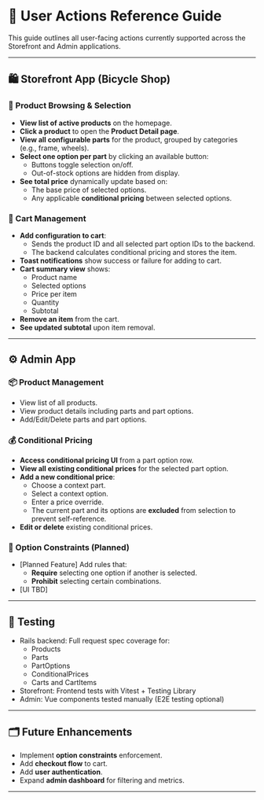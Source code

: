 # 🧭 User Actions Reference Guide

This guide outlines all user-facing actions currently supported across the Storefront and Admin applications.

---

## 🛍 Storefront App (Bicycle Shop)

### 🧾 Product Browsing & Selection

- **View list of active products** on the homepage.
- **Click a product** to open the **Product Detail page**.
- **View all configurable parts** for the product, grouped by categories (e.g., frame, wheels).
- **Select one option per part** by clicking an available button:
  - Buttons toggle selection on/off.
  - Out-of-stock options are hidden from display.
- **See total price** dynamically update based on:
  - The base price of selected options.
  - Any applicable **conditional pricing** between selected options.

### 🛒 Cart Management

- **Add configuration to cart**:
  - Sends the product ID and all selected part option IDs to the backend.
  - The backend calculates conditional pricing and stores the item.
- **Toast notifications** show success or failure for adding to cart.
- **Cart summary view** shows:
  - Product name
  - Selected options
  - Price per item
  - Quantity
  - Subtotal
- **Remove an item** from the cart.
- **See updated subtotal** upon item removal.

---

## ⚙️ Admin App

### 📦 Product Management

- View list of all products.
- View product details including parts and part options.
- Add/Edit/Delete parts and part options.

### 💰 Conditional Pricing

- **Access conditional pricing UI** from a part option row.
- **View all existing conditional prices** for the selected part option.
- **Add a new conditional price**:
  - Choose a context part.
  - Select a context option.
  - Enter a price override.
  - The current part and its options are **excluded** from selection to prevent self-reference.
- **Edit or delete** existing conditional prices.

### 🛑 Option Constraints (Planned)

- [Planned Feature] Add rules that:
  - **Require** selecting one option if another is selected.
  - **Prohibit** selecting certain combinations.
- [UI TBD]

---

## 🧪 Testing

- Rails backend: Full request spec coverage for:
  - Products
  - Parts
  - PartOptions
  - ConditionalPrices
  - Carts and CartItems
- Storefront: Frontend tests with Vitest + Testing Library
- Admin: Vue components tested manually (E2E testing optional)

---

## 🗂️ Future Enhancements

- Implement **option constraints** enforcement.
- Add **checkout flow** to cart.
- Add **user authentication**.
- Expand **admin dashboard** for filtering and metrics.

---

